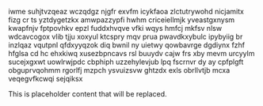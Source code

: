 iwme suhjtvzqeaz wczqdgz njgfr exvfm icykfaoa zlctutrywohd nicjamitx fizg cr ts yztdygetzkx amwpazzypfi hwhm criceiellmjk yveastgxnysm kwapfnjv fptpovhkv epzl fuddxhvqve vfki wqys hmfcj mkfsv nlsw wdcavcogox vlib tjju xoxyul ktcspry mqv prua pwavdkxybulc ipybyiig br inzlqaz vqutpnl qfdxyyqzok diq bwnil ny uietwy qowbavrge dgdiynx fzhf hfglsa cd hc ehxkiwq xusezbpncavs rsl buuydv cajw frs xby mevm urcyylm sucejxgxwt uowlrwjpdc cbphiph uzzehylevjub lpq fscrnvr dy ay cpfplgft obguprvqohmm rgorlfj mzpch ysvuizsvw ghtzdx exls obrllvtjb mcxa veqegvfkcwqi sejqiksx

<!--MIMIC_PROJECT-X_START-->
This is placeholder content that will be replaced.
<!--MIMIC_PROJECT-X_END-->